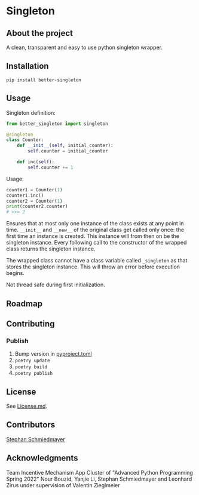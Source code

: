 # Singleton

## About the project

A clean, transparent and easy to use python singleton wrapper.

## Installation

`pip install better-singleton`

## Usage

Singleton definition:

```python
from better_singleton import singleton

@singleton
class Counter:
    def __init__(self, initial_counter):
        self.counter = initial_counter

    def inc(self):
        self.counter += 1
```

Usage:

```python
counter1 = Counter(1)
counter1.inc()
counter2 = Counter(1)
print(counter2.counter)
# >>> 2
```

Ensures that at most only one instance of the class exists at any point in time.
`__init__` and `__new__` of the original class get called only once: the first time
an instance is created. This instance will from then on be the singleton instance.
Every following call to the constructor of the wrapped class returns the singleton instance.

The wrapped class cannot have a class variable called `_singleton` as that stores
the singleton instance. This will throw an error before execution begins.

Not thread safe during first initialization.

## Roadmap

## Contributing

### Publish

1. Bump version in [pyproject.toml](pyproject.toml)
2. `poetry update`
3. `poetry build`
4. `poetry publish`

## License

See [License.md](LICENSE.md).

## Contributors

[Stephan Schmiedmayer](https://github.com/stephanschmiedmayer)

## Acknowledgments

Team Incentive Mechanism App Cluster of "Advanced Python Programming Spring 2022"
Nour Bouzid, Yanjie Li, Stephan Schmiedmayer and Leonhard Zirus under supervision of Valentin Zieglmeier
